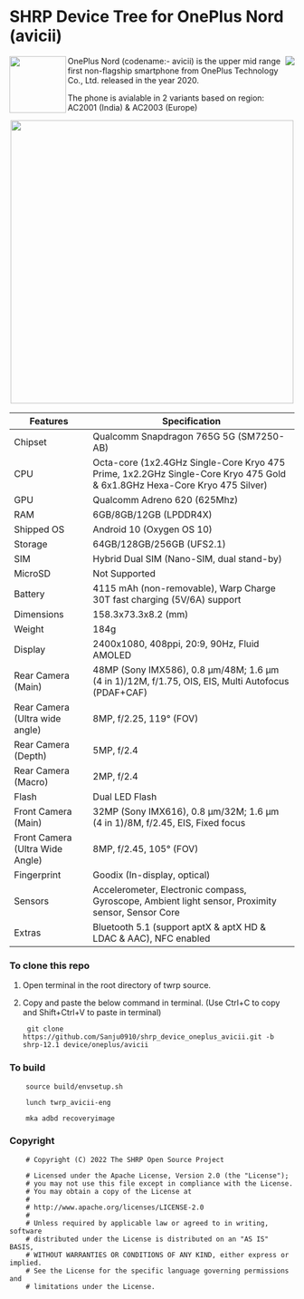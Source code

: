 # SHRP Device Tree for OnePlus Nord (avicii)

<img src="https://github.com/Sanju0910/readme_res/blob/main/images/sh_logo.png" width=100 height=100 align="left" />  


<img src="https://github.com/Sanju0910/readme_res/blob/main/images/oneplus_logo.png" align="right"/>

OnePlus Nord (codename:- avicii) is the upper mid range first non-flagship smartphone from OnePlus Technology Co., Ltd. released in the year 2020.

The phone is avialable in 2 variants based on region: AC2001 (India) & AC2003 (Europe)

<p align="center">
<img src="https://github.com/Sanju0910/readme_res/blob/main/images/oneplus_avicii.png" width=500 height=500 />
</p>

| Features | Specification |
| ------------- | ------------- |
| Chipset |  Qualcomm Snapdragon 765G 5G (SM7250-AB) |
| CPU  | Octa-core (1x2.4GHz Single-Core Kryo 475 Prime, 1x2.2GHz Single-Core Kryo 475 Gold & 6x1.8GHz Hexa-Core Kryo 475 Silver)  |
| GPU  | Qualcomm Adreno 620 (625Mhz) |
| RAM  | 6GB/8GB/12GB (LPDDR4X) |
| Shipped OS | Android 10 (Oxygen OS 10) |
| Storage | 64GB/128GB/256GB (UFS2.1) |
| SIM | Hybrid Dual SIM (Nano-SIM, dual stand-by) |
| MicroSD | Not Supported |
| Battery | 4115 mAh (non-removable), Warp Charge 30T fast charging (5V/6A) support |
| Dimensions | 158.3x73.3x8.2 (mm) |
| Weight | 184g |
| Display | 2400x1080, 408ppi, 20:9, 90Hz, Fluid AMOLED |
| Rear Camera (Main) | 48MP (Sony IMX586), 0.8 µm/48M; 1.6 µm (4 in 1)/12M, f/1.75, OIS, EIS, Multi Autofocus (PDAF+CAF) |
| Rear Camera (Ultra wide angle) | 8MP, f/2.25, 119° (FOV) |
| Rear Camera (Depth) | 5MP, f/2.4 |
| Rear Camera (Macro) | 2MP, f/2.4 |
| Flash | Dual LED Flash |
| Front Camera (Main) | 32MP (Sony IMX616), 0.8 µm/32M; 1.6 µm (4 in 1)/8M, f/2.45, EIS, Fixed focus |
| Front Camera (Ultra Wide Angle) | 8MP, f/2.45, 105° (FOV) |
| Fingerprint | Goodix (In-display, optical) |
| Sensors | Accelerometer, Electronic compass, Gyroscope, Ambient light sensor, Proximity sensor, Sensor Core |
| Extras | Bluetooth 5.1 (support aptX & aptX HD & LDAC & AAC), NFC enabled |

### To clone this repo

1) Open terminal in the root directory of twrp source.

2) Copy and paste the below command in terminal. (Use Ctrl+C to copy and Shift+Ctrl+V to paste in terminal)

        git clone https://github.com/Sanju0910/shrp_device_oneplus_avicii.git -b shrp-12.1 device/oneplus/avicii

### To build

        source build/envsetup.sh
        
        lunch twrp_avicii-eng
        
        mka adbd recoveryimage
        
        
### Copyright

        
        # Copyright (C) 2022 The SHRP Open Source Project
        
        # Licensed under the Apache License, Version 2.0 (the "License");
        # you may not use this file except in compliance with the License.
        # You may obtain a copy of the License at
        #
        # http://www.apache.org/licenses/LICENSE-2.0
        #
        # Unless required by applicable law or agreed to in writing, software
        # distributed under the License is distributed on an "AS IS" BASIS,
        # WITHOUT WARRANTIES OR CONDITIONS OF ANY KIND, either express or implied.
        # See the License for the specific language governing permissions and
        # limitations under the License.
